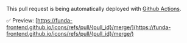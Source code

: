 This pull request is being automatically deployed with [Github Actions](https://github.com/funda-frontend/icons/actions).

✅ Preview: [https://funda-frontend.github.io/icons/refs/pull/{pull_id}/merge/](https://funda-frontend.github.io/icons/refs/pull/{pull_id}/merge/)
